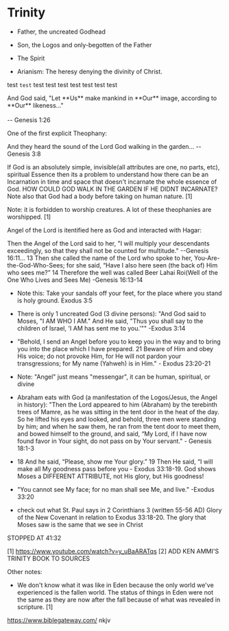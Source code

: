 # Trinity

- Father, the uncreated Godhead
- Son, the Logos and only-begotten of the Father
- The Spirit

- Arianism: The heresy denying the divinity of Christ.

test `test` test test test test test test test 

<div class="box" markdown="1">
And God said, "Let **Us** make mankind in **Our** image, according to **Our** likeness..."
<br><br>-- Genesis 1:26
</div>

One of the first explicit Theophany:

<div class="box" markdown="1">
And they heard the sound of the Lord God walking in the garden... -- Genesis 3:8
</div>

If God is an absolutely simple, invisible(all attributes are one, no parts, etc), spiritual Essence then its a problem to understand how there can be an Incarnation in time and space that doesn't incarnate the whole essence of God.  HOW COULD GOD WALK IN THE GARDEN IF HE DIDNT INCARNATE?  Note also that God had a body before taking on human nature. [1]

Note: it is forbidden to worship creatures.  A lot of these theophanies are worshipped. [1]

Angel of the Lord is itentified here as God and interacted with Hagar:

<div class="box" markdown="1">
Then the Angel of the Lord said to her, "I will multiply your descendants exceedingly, so that they shall not be counted for multitude." --Genesis 16:11... 13 Then she called the name of the Lord who spoke to her, You-Are-the-God-Who-Sees; for she said, “Have I also here seen (the back of) Him who sees me?” 14 Therefore the well was called Beer Lahai Roi(Well of the One Who Lives and Sees Me) -Genesis 16:13-14
</div>

- Note this: Take your sandals off your feet, for the place where you stand is holy ground. Exodus 3:5

- There is only 1 uncreated God (3 divine persons): "And God said to Moses, "I AM WHO I AM." And He said, "Thus you shall say to the children of Israel, 'I AM has sent me to you.'"" -Exodus 3:14

- "Behold, I send an Angel before you to keep you in the way and to bring you into the place which I have prepared. 21 Beware of Him and obey His voice; do not provoke Him, for He will not pardon your transgressions; for My name (Yahweh) is in Him." - Exodus 23:20-21

- Note: "Angel" just means "messengar", it can be human, spiritual, or divine

- Abraham eats with God (a manifestation of the Logos/Jesus, the Angel in history): "Then the Lord appeared to him (Abraham) by the terebinth trees of Mamre, as he was sitting in the tent door in the heat of the day. So he lifted his eyes and looked, and behold, three men were standing by him; and when he saw them, he ran from the tent door to meet them, and bowed himself to the ground, and said, “My Lord, if I have now found favor in Your sight, do not pass on by Your servant." - Genesis 18:1-3

- 18 And he said, “Please, show me Your glory.” 19 Then He said, “I will make all My goodness pass before you - Exodus 33:18-19.  God shows Moses a DIFFERENT ATTRIBUTE, not His glory, but His goodness!

- "You cannot see My face; for no man shall see Me, and live." -Exodus 33:20

- check out what St. Paul says in 2 Corinthians 3 (written 55-56 AD) Glory of the New Covenant in relation to Exodus 33:18-20.  The glory that Moses saw is the same that we see in Christ

STOPPED AT 41:32

[1] https://www.youtube.com/watch?v=y_uBaARATqs
[2] ADD KEN AMMI'S TRINITY BOOK TO SOURCES

Other notes:

- We don't know what it was like in Eden because the only world we've experienced is the fallen world.  The status of things in Eden were not the same as they are now after the fall because of what was revealed in scripture. [1]





https://www.biblegateway.com/
nkjv